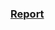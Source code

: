 ### **[Report](https://github.com/AssemAyman/Mastering-Embedded-System-Online-Diploma/blob/main/HighPressure_Detection_Project/Report.pdf)**

